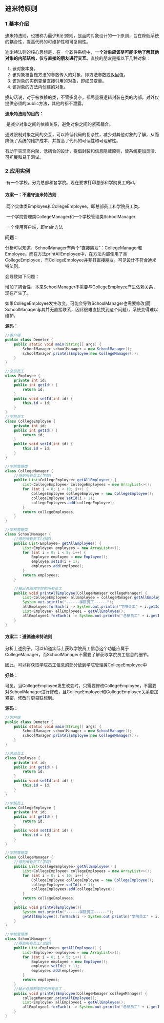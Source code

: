 ## 迪米特原则

### 1.基本介绍

​     迪米特法则，也被称为最少知识原则，是面向对象设计的一个原则，旨在降低系统的耦合性，提高代码的可维护性和可复用性。

​     迪米特法则的核心思想是，在一个软件系统中，**一个对象应该尽可能少地了解其他对象的内部结构，仅与直接的朋友进行交互**。直接的朋友是指以下几种对象：

1. 该对象本身。
2. 该对象被当做方法的参数传入的对象，即方法参数或返回值。
3. 该对象的实例变量直接引用的对象，即成员变量。
4. 该对象的方法内创建的对象。

​      换句话说，对于被依赖的类，不管多复杂，都尽量将逻辑封装在类的内部。对外仅提供必须的public方法，其他的都不泄露。



**迪米特法则的目的：**

​     是减少对象之间的依赖关系，避免对象之间的紧密耦合。

​     通过限制对象之间的交互，可以降低代码的复杂性，减少对其他对象的了解，从而降低了系统的维护成本，并提高了代码的可读性和可理解性。

​     有助于实现高内聚、低耦合的设计，提倡封装和信息隐藏原则，使系统更加灵活、可扩展和易于测试。

### 2.应用实例

​	有一个学校，分为总部和各学院。现在要求打印总部和学院员工的id。

#### 方案一：不遵守迪米特法则

​	两个实体类Employee和CollegeEmployee，即总部员工和学院员工类。

​	一个学院管理类CollegeManager和一个学校管理类SchoolManager

​	一个使用客户端，即main方法

**问题：**

​	分析可以知道，SchoolManager有两个“直接朋友”：CollegeManager和Employee。而在方法printAllEmployee中，在方法内部使用了类CollegeEmployee，而CollegeEmployee并非其直接朋友。可见设计不符合迪米特法则。

会导致如下问题：

​	增加了耦合性，本来SchoolManager不需要与CollegeEmployee产生依赖关系，现在产生了。

​    如果CollegeEmployee发生改变，可能会导致SchoolManager也需要修改(而SchoolManager与其并无直接联系，因此很难直接找到这个问题)，系统变得难以维护。

**源码：**

~~~ java
//客户端
public class Demeter {
    public static void main(String[] args) {
        SchoolManager schoolManager = new SchoolManager();
        schoolManager.printAllEmployee(new CollegeManager());
    }
}

//总部员工
class Employee {
    private int id;
    public int getId() {
        return id;
    }
    public void setId(int id) {
        this.id = id;
    }
}
//学院员工
class CollegeEmployee {
    private int id;
    public int getId() {
        return id;
    }
    public void setId(int id) {
        this.id = id;
    }
}

//学院管理类
class CollegeManager {
    //得到所有员工(学院)
    public List<CollegeEmployee> getAllEmployee() {
        List<CollegeEmployee> collegeEmployees = new ArrayList<>();
        for (int i = 0; i < 10; i++) {
            CollegeEmployee collegeEmployee = new CollegeEmployee();
            collegeEmployee.setId(i + 1);
            collegeEmployees.add(collegeEmployee);
        }
        return collegeEmployees;
    }
}

//学校管理类
class SchoolManager {
    //得到所有员工(总部)
    public List<Employee> getAllEmployee() {
        List<Employee> employees = new ArrayList<>();
        for (int i = 0; i < 5; i++) {
            Employee employee = new Employee();
            employee.setId(i + 1);
            employees.add(employee);
        }
        return employees;
    }

    //输出总部和学院的所有员工
    public void printAllEmployee(CollegeManager collegeManager) {
        List<CollegeEmployee> allEmployee = collegeManager.getAllEmployee();
        System.out.println("------学院员工------");
        allEmployee.forEach(i -> System.out.println("学院员工" + i.getId()));
        List<Employee> allEmployee1 = getAllEmployee();
        allEmployee1.forEach(i -> System.out.println("总部员工" + i.getId()));
    }
}
~~~



#### 方案二：遵循迪米特法则

​      分析上述例子，可以知道实际上获取学院员工信息这个功能应属于CollegeManager，而SchoolManager不需要了解获取学院员工信息的细节。

​      因此，可以将获取学院员工信息的部分放到学院管理类CollegeEmployee中

**好处：**

​	可见，当CollegeEmployee发生改变时，只需要修改CollegeEmployee，不需要对SchoolManager进行修改，且CollegeEmployee和CollegeEmployee关系更加紧密，修改时更易联想到。

**源码：**

~~~ java
//客户端
public class Demeter {
    public static void main(String[] args) {
        SchoolManager schoolManager = new SchoolManager();
        schoolManager.printAllEmployee(new CollegeManager());
    }
}

//总部员工
class Employee {
    private int id;
    public int getId() {
        return id;
    }
    public void setId(int id) {
        this.id = id;
    }
}

//学院员工
class CollegeEmployee {
    private int id;
    public int getId() {
        return id;
    }
    public void setId(int id) {
        this.id = id;
    }
}

//学院管理类
class CollegeManager {
    //得到所有员工(学院)
    public List<CollegeEmployee> getAllEmployee() {
        List<CollegeEmployee> collegeEmployees = new ArrayList<>();
        for (int i = 0; i < 10; i++) {
            CollegeEmployee collegeEmployee = new CollegeEmployee();
            collegeEmployee.setId(i + 1);
            collegeEmployees.add(collegeEmployee);
        }
        return collegeEmployees;
    }
    public void printAllEmployee(){
        System.out.println("------学院员工------");
        getAllEmployee().forEach(i -> System.out.println("学院员工" + i.getId()));
    }
}

//学校管理类
class SchoolManager {
    //得到所有员工(总部)
    public List<Employee> getAllEmployee() {
        List<Employee> employees = new ArrayList<>();
        for (int i = 0; i < 5; i++) {
            Employee employee = new Employee();
            employee.setId(i + 1);
            employees.add(employee);
        }
        return employees;
    }
    //输出总部和学院的所有员工
    public void printAllEmployee(CollegeManager collegeManager) {
        collegeManager.printAllEmployee();
        List<Employee> allEmployee1 = getAllEmployee();
        allEmployee1.forEach(i -> System.out.println("总部员工" + i.getId()));
    }
}
~~~

